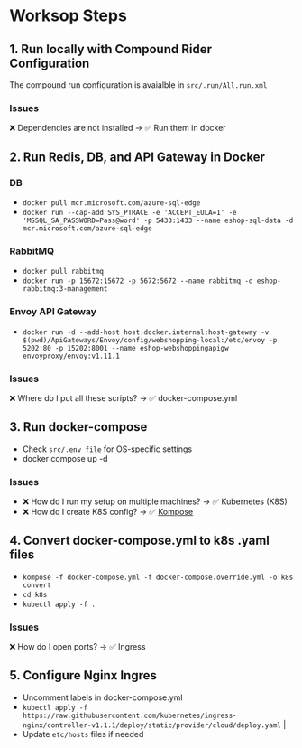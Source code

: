 # Worksop Steps

## 1. Run locally with Compound Rider Configuration
The compound run configuration is avaialble in `src/.run/All.run.xml`

### Issues
❌ Dependencies are not installed → ✅ Run them in docker

## 2. Run Redis, DB, and API Gateway in Docker
### DB
- `docker pull mcr.microsoft.com/azure-sql-edge`
- `docker run --cap-add SYS_PTRACE -e 'ACCEPT_EULA=1' -e 'MSSQL_SA_PASSWORD=Pass@word' -p 5433:1433 --name eshop-sql-data -d mcr.microsoft.com/azure-sql-edge`

### RabbitMQ
- `docker pull rabbitmq`
- `docker run -p 15672:15672 -p 5672:5672 --name rabbitmq -d eshop-rabbitmq:3-management`

### Envoy API Gateway
- `docker run -d --add-host host.docker.internal:host-gateway -v $(pwd)/ApiGateways/Envoy/config/webshopping-local:/etc/envoy -p 5202:80 -p 15202:8001 --name eshop-webshoppingapigw envoyproxy/envoy:v1.11.1`

### Issues
❌ Where do I put all these scripts? → ✅ docker-compose.yml

## 3. Run docker-compose
- Check `src/.env file` for OS-specific settings
- docker compose up -d

### Issues
- ❌ How do I run my setup on multiple machines? → ✅ Kubernetes (K8S)
- ❌ How do I create K8S config? → ✅ [Kompose](http://kompose.io)

## 4. Convert docker-compose.yml to k8s .yaml files
- `kompose -f docker-compose.yml -f docker-compose.override.yml -o k8s convert`
- `cd k8s`
- `kubectl apply -f .`

### Issues
❌ How do I open ports? → ✅ Ingress

## 5. Configure Nginx Ingres
- Uncomment labels in docker-compose.yml
- `kubectl apply -f https://raw.githubusercontent.com/kubernetes/ingress-nginx/controller-v1.1.1/deploy/static/provider/cloud/deploy.yaml` |
- Update `etc/hosts` files if needed